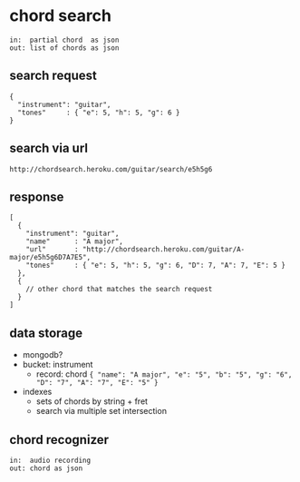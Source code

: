 # chord search
    in:  partial chord  as json
    out: list of chords as json

## search request
    {
      "instrument": "guitar",
      "tones"     : { "e": 5, "h": 5, "g": 6 }
    }

## search via url
    http://chordsearch.heroku.com/guitar/search/e5h5g6

## response
    [
      {
        "instrument": "guitar",
        "name"      : "A major",
        "url"       : "http://chordsearch.heroku.com/guitar/A-major/e5h5g6D7A7E5",
        "tones"     : { "e": 5, "h": 5, "g": 6, "D": 7, "A": 7, "E": 5 }
      },
      {
        // other chord that matches the search request
      }
    ]

## data storage
- mongodb?
- bucket: instrument
  - record: chord `{ "name": "A major", "e": "5", "b": "5", "g": "6", "D": "7", "A": "7", "E": "5" }`
- indexes
  - sets of chords by string + fret
  - search via multiple set intersection

## chord recognizer
    in:  audio recording
    out: chord as json
